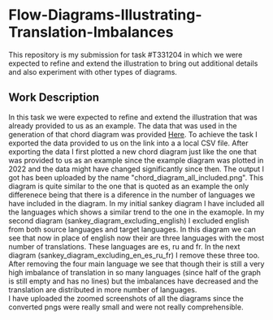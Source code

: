 # Flow-Diagrams-Illustrating-Translation-Imbalances
This repository is my submission for task #T331204 in which we were expected to refine and extend the illustration to bring out additional details and also experiment with other types of diagrams.
<h2>Work Description</h2>
In this task we were expected to refine and extend the illustration that was already provided to us as an example. The data that was used in the generation of that chord diagram was provided <a href="https://en.wikipedia.org/w/api.php?action=query&list=contenttranslationstats&format=json" target="_blank">Here</a>. To achieve the task I exported the data provided to us on the link into a a local CSV file. After exporting the data I first plotted a new chord diagram just like the one that was provided to us as an example since the example diagram was plotted in 2022 and the data might have changed significantly since then. The output I got has been uploaded by the name "chord_diagram_all_included.png". This diagram is quite similar to the one that is quoted as an example the only differenece being that there is a diference in the number of languages we have included in the diagram. In my initial sankey diagram I have included all the languages which shows a similar trend to the one in the examople. In my second diagram (sankey_diagram_excluding_english) I excluded english from both source languages and target languages. In this diagram we can see that now in place of english now their are three languages with the most number of translations. These languages are es, ru and fr. In the next diagram (sankey_diagram_excluding_en_es_ru_fr) I remove these three too. After removing the four main language we see that though their is still a very high imbalance of translation in so many languages (since half of the graph is still empty and has no lines) but the imbalances have decreased and the translation are distributed in more number of languages. <br>
I have uploaded the zoomed screenshots of all the diagrams since the converted pngs were really small and were not really comprehensible.
